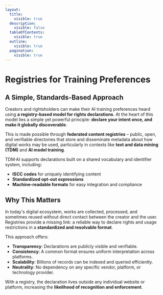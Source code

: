 ```yaml
---
layout:
  title:
    visible: true
  description:
    visible: false
  tableOfContents:
    visible: true
  outline:
    visible: true
  pagination:
    visible: true
---
```


# Registries for Training Preferences

## A Simple, Standards-Based Approach

Creators and rightsholders can make their AI training preferences heard using **a registry-based model for rights declarations**. At the heart of this model lies a simple yet powerful principle: **declare your intent once, and make it globally discoverable**.

This is made possible through **federated content registries** – public, open, and verifiable directories that store and disseminate metadata about how digital works may be used, particularly in contexts like **text and data mining (TDM)** and **AI model training**.

TDM·AI supports declarations built on a shared vocabulary and identifier system, including:

* **ISCC codes** for uniquely identifying content
* **Standardized opt-out expressions**
* **Machine-readable formats** for easy integration and compliance

## Why This Matters

In today's digital ecosystem, works are collected, processed, and sometimes reused without direct contact between the creator and the user. Registries provide a missing link: a reliable way to declare rights and usage restrictions in a **standardized and resolvable format**.

This approach offers:

* **Transparency**: Declarations are publicly visible and verifiable.
* **Consistency**: A common format ensures uniform interpretation across platforms.
* **Scalability**: Billions of records can be indexed and queried efficiently.
* **Neutrality**: No dependency on any specific vendor, platform, or technology provider.

With a registry, the declaration lives outside any individual website or platform, increasing the **likelihood of recognition and enforcement**.
